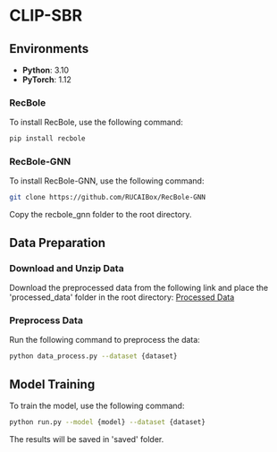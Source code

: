 # CLIP-SBR

## Environments

- **Python**: 3.10
- **PyTorch**: 1.12

### RecBole
To install RecBole, use the following command:
```bash
pip install recbole
```
### RecBole-GNN
To install RecBole-GNN, use the following command:
```bash
git clone https://github.com/RUCAIBox/RecBole-GNN
```
Copy the recbole_gnn folder to the root directory.

## Data Preparation
### Download and Unzip Data
Download the preprocessed data from the following link and place the 'processed_data' folder in the root directory:
[Processed Data](https://drive.google.com/file/d/1edcrT_ExguRKZW3-YxPgOCtl4rTDrk_1/view)

### Preprocess Data
Run the following command to preprocess the data:
```bash
python data_process.py --dataset {dataset}
```

## Model Training
To train the model, use the following command:
```bash
python run.py --model {model} --dataset {dataset}
```
The results will be saved in 'saved' folder.
